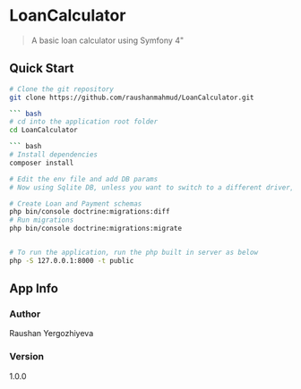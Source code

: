 # LoanCalculator

> A basic loan calculator using Symfony 4"

## Quick Start

``` bash
# Clone the git repository
git clone https://github.com/raushanmahmud/LoanCalculator.git

``` bash
# cd into the application root folder
cd LoanCalculator

``` bash
# Install dependencies
composer install

# Edit the env file and add DB params
# Now using Sqlite DB, unless you want to switch to a different driver, you can keep the default values in the .env file

# Create Loan and Payment schemas
php bin/console doctrine:migrations:diff
# Run migrations
php bin/console doctrine:migrations:migrate


# To run the application, run the php built in server as below
php -S 127.0.0.1:8000 -t public

```

## App Info

### Author

Raushan Yergozhiyeva

### Version

1.0.0